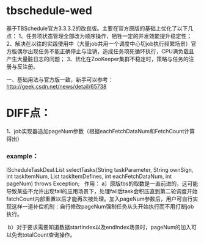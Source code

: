 # tbschedule-wed
基于TBSchedule官方3.3.3.2的改良版。主要在官方原版的基础上优化了以下几点： 1、任务项状态管理全部改为顺序操作，牺牲一定的并发效能提升稳定性； 2、解决在以往的实践使用中（大量job共用一个调度中心切job执行频繁场景）官方版偶尔出现任务不能正确停止与注销，造成任务项死循环执行，CPU满负载且产生大量脏日志的问题； 3、优化在ZooKeeper集群不稳定时，策略与任务的注册与反注册。


一、基础用法与官方版一致，新手可以参考：http://geek.csdn.net/news/detail/65738

# DIFF点：

1、job实现器追加pageNum参数（根据eachFetchDataNum和FetchCount计算得出）

### example：
IScheduleTaskDeal.List<T> selectTasks(String taskParameter, String ownSign, int taskItemNum, List<TaskItemDefine> taskItemDefines, int eachFetchDataNum, int pageNum) throws Exception;
  
作用：
  a）原版tbs的取数是一直前进的，这可能导致某些不允许出现fail的应用场景下，处理fail后task会积压直到第二轮调度开始fatchCount内部重置以后才能再次被处理。加入pageNum参数后，用户可自行实现这样一道补偿机制：自行修改pageNum强制任务从头开始执行而不用打断job执行。
  
  b）对于要求需要知道数据startIndex以及endIndex场景时，pageNum的加入可以免去totalCount查询操作。
